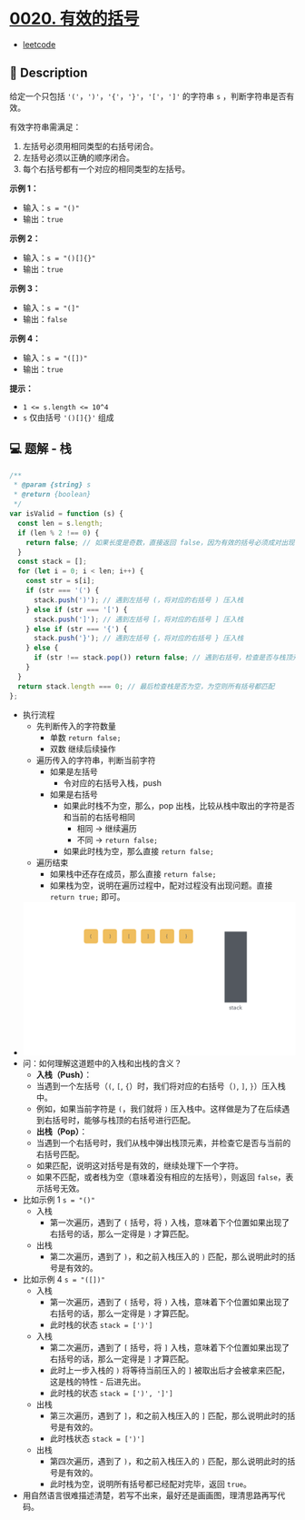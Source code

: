 # [0020. 有效的括号](https://github.com/Tdahuyou/leetcode/tree/main/0020.%20%E6%9C%89%E6%95%88%E7%9A%84%E6%8B%AC%E5%8F%B7)

- [leetcode](https://leetcode.cn/problems/valid-parentheses/)

## 📝 Description

给定一个只包括 `'('`，`')'`，`'{'`，`'}'`，`'['`，`']'` 的字符串 `s` ，判断字符串是否有效。

有效字符串需满足：

1. 左括号必须用相同类型的右括号闭合。
2. 左括号必须以正确的顺序闭合。
3. 每个右括号都有一个对应的相同类型的左括号。

**示例 1：**

- 输入：`s = "()"`
- 输出：`true`

**示例 2：**

- 输入：`s = "()[]{}"`
- 输出：`true`

**示例 3：**

- 输入：`s = "(]"`
- 输出：`false`

**示例 4：**

- 输入：`s = "([])"`
- 输出：`true`



**提示：**

- `1 <= s.length <= 10^4`
- `s` 仅由括号 `'()[]{}'` 组成

## 💻 题解 - 栈

```js
/**
 * @param {string} s
 * @return {boolean}
 */
var isValid = function (s) {
  const len = s.length;
  if (len % 2 !== 0) {
    return false; // 如果长度是奇数，直接返回 false，因为有效的括号必须成对出现
  }
  const stack = [];
  for (let i = 0; i < len; i++) {
    const str = s[i];
    if (str === '(') {
      stack.push(')'); // 遇到左括号 (，将对应的右括号 ) 压入栈
    } else if (str === '[') {
      stack.push(']'); // 遇到左括号 [，将对应的右括号 ] 压入栈
    } else if (str === '{') {
      stack.push('}'); // 遇到左括号 {，将对应的右括号 } 压入栈
    } else {
      if (str !== stack.pop()) return false; // 遇到右括号，检查是否与栈顶元素匹配
    }
  }
  return stack.length === 0; // 最后检查栈是否为空，为空则所有括号都匹配
};
```

- 执行流程
  - 先判断传入的字符数量
    - 单数 `return false;`
    - 双数 继续后续操作
  - 遍历传入的字符串，判断当前字符
    - 如果是左括号
      - 令对应的右括号入栈，push
    - 如果是右括号
      - 如果此时栈不为空，那么，pop 出栈，比较从栈中取出的字符是否和当前的右括号相同
        - 相同 -> 继续遍历
        - 不同 -> `return false;`
      - 如果此时栈为空，那么直接 `return false;`
  - 遍历结束
    - 如果栈中还存在成员，那么直接  `return false;`
    - 如果栈为空，说明在遍历过程中，配对过程没有出现问题。直接 `return true;` 即可。
- ![](md-imgs/0020.%20有效的括号.gif)
- 问：如何理解这道题中的入栈和出栈的含义？
  - **入栈（Push）**：
   - 当遇到一个左括号（`(`, `[`, `{`）时，我们将对应的右括号（`)`, `]`, `}`）压入栈中。
   - 例如，如果当前字符是 `(`，我们就将 `)` 压入栈中。这样做是为了在后续遇到右括号时，能够与栈顶的右括号进行匹配。
  - **出栈（Pop）**：
   - 当遇到一个右括号时，我们从栈中弹出栈顶元素，并检查它是否与当前的右括号匹配。
   - 如果匹配，说明这对括号是有效的，继续处理下一个字符。
   - 如果不匹配，或者栈为空（意味着没有相应的左括号），则返回 `false`，表示括号无效。
 - 比如示例 1 `s = "()"`
   - 入栈
     - 第一次遍历，遇到了 `(` 括号，将 `)` 入栈，意味着下个位置如果出现了右括号的话，那么一定得是 `)` 才算匹配。
   - 出栈
     - 第二次遍历，遇到了 `)`，和之前入栈压入的 `)` 匹配，那么说明此时的括号是有效的。
 - 比如示例 4 `s = "([])"`
   - 入栈
     - 第一次遍历，遇到了 `(` 括号，将 `)` 入栈，意味着下个位置如果出现了右括号的话，那么一定得是 `)` 才算匹配。
     - 此时栈的状态 `stack = [')']`
   - 入栈
     - 第二次遍历，遇到了 `[` 括号，将 `]` 入栈，意味着下个位置如果出现了右括号的话，那么一定得是 `]` 才算匹配。
     - 此时上一步入栈的 `)` 将等待当前压入的 `]` 被取出后才会被拿来匹配，这是栈的特性 - 后进先出。
     - 此时栈的状态 `stack = [')', ']']`
   - 出栈
     - 第三次遍历，遇到了 `]`，和之前入栈压入的 `]` 匹配，那么说明此时的括号是有效的。
     - 此时栈状态 `stack = [')']`
   - 出栈
     - 第四次遍历，遇到了 `)`，和之前入栈压入的 `)` 匹配，那么说明此时的括号是有效的。
     - 此时栈为空，说明所有括号都已经配对完毕，返回 `true`。
 - 用自然语言很难描述清楚，若写不出来，最好还是画画图，理清思路再写代码。